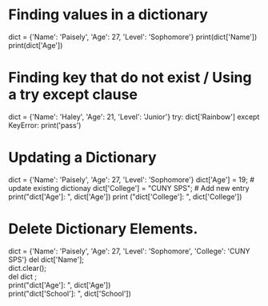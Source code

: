 # Finding values in a dictionary

dict = {'Name': 'Paisely', 'Age': 27, 'Level': 'Sophomore'}
print(dict['Name'])
print(dict['Age'])



# Finding key that do not exist / Using a try except clause
dict = {'Name': 'Haley', 'Age': 21, 'Level': 'Junior'}
  try:
    dict['Rainbow']
 except KeyError:
 print('pass') 



# Updating a Dictionary 
dict = {'Name': 'Paisely', 'Age': 27, 'Level': 'Sophomore'}
dict['Age'] = 19; # update existing dictionay
dict['College'] = "CUNY SPS"; # Add new entry 
print("dict['Age']: ", dict['Age']) 
print ("dict['College']: ", dict['College'])


# Delete Dictionary Elements. 
dict = {'Name': 'Paisely', 'Age': 27, 'Level': 'Sophomore', 'College': 'CUNY SPS'}
del dict['Name'];                        
dict.clear();                            
del dict ;                                
print("dict['Age']: ", dict['Age'])       
print("dict['School']: ", dict['School']) 
